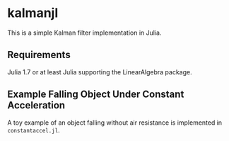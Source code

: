# kalmanjl
 
 This is a simple Kalman filter implementation in Julia.

 ## Requirements

 Julia 1.7 or at least Julia supporting the LinearAlgebra package.

 ## Example Falling Object Under Constant Acceleration

 A toy example of an object falling without air resistance is implemented in `constantaccel.jl`.
